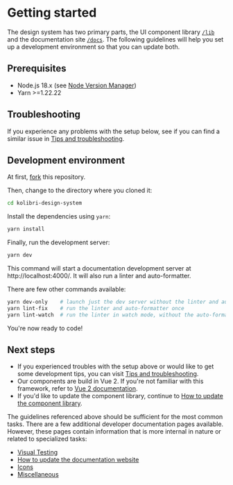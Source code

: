 # Getting started

The design system has two primary parts, the UI component library [`/lib`](../lib/) and the documentation site [`/docs`](../docs/). The following guidelines will help you set up a development environment so that you can update both.

## Prerequisites

- Node.js 18.x (see [Node Version Manager](https://github.com/nvm-sh/nvm))
- Yarn >=1.22.22

## Troubleshooting

If you experience any problems with the setup below, see if you can find a similar issue in [Tips and troubleshooting](./02_tips_and_troubleshooting.md).

## Development environment

At first, [fork](https://help.github.com/en/github/getting-started-with-github/fork-a-repo) this repository.

Then, change to the directory where you cloned it:

```bash
cd kolibri-design-system
```

Install the dependencies using `yarn`:

```bash
yarn install
```

Finally, run the development server:

```bash
yarn dev
```

This command will start a documentation development server at http://localhost:4000/. It will also run a linter and auto-formatter.

There are few other commands available:

```bash
yarn dev-only    # launch just the dev server without the linter and auto-formatter
yarn lint-fix    # run the linter and auto-formatter once
yarn lint-watch  # run the linter in watch mode, without the auto-formatter
```

You're now ready to code! 

## Next steps

- If you experienced troubles with the setup above or would like to get some development tips, you can visit [Tips and troubleshooting](./02_tips_and_troubleshooting.md).
- Our components are build in Vue 2. If you're not familiar with this framework, refer to [Vue 2 documentation](https://v2.vuejs.org/).
- If you'd like to update the component library, continue to [How to update the component library](./03_how_to_update_library.md).

The guidelines referenced above should be sufficient for the most common tasks. There are a few additional developer documentation pages available. However, these pages contain information that is more internal in nature or related to specialized tasks:
- [Visual Testing](./07_visual_testing_guide.md)
- [How to update the documentation website](./04_how_to_update_docs.md)
- [Icons](./05_icons.md)
- [Miscellaneous](./06_misc.md)
